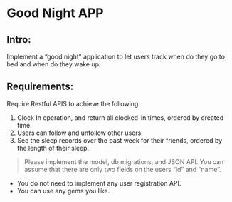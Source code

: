 # Good Night APP

## Intro:
Implement a “good night” application to let users track when do they go to bed and when do they wake up.

## Requirements:
Require Restful APIS to achieve the following:

1. Clock In operation, and return all clocked-in times, ordered by created time.
2. Users can follow and unfollow other users.
3. See the sleep records over the past week for their friends, ordered by the length of their sleep.

> Please implement the model, db migrations, and JSON API.
> You can assume that there are only two fields on the users “id” and “name”.

* You do not need to implement any user registration API.
* You can use any gems you like.
